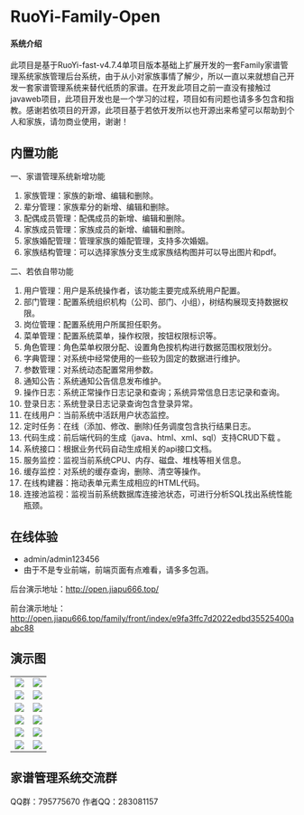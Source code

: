 # RuoYi-Family-Open

#### 系统介绍
此项目是基于RuoYi-fast-v4.7.4单项目版本基础上扩展开发的一套Family家谱管理系统家族管理后台系统，由于从小对家族事情了解少，所以一直以来就想自己开发一套家谱管理系统来替代纸质的家谱。在开发此项目之前一直没有接触过javaweb项目，此项目开发也是一个学习的过程，项目如有问题也请多多包含和指教。感谢若依项目的开源，此项目基于若依开发所以也开源出来希望可以帮助到个人和家族，请勿商业使用，谢谢！


## 内置功能
一、家谱管理系统新增功能
1. 家族管理：家族的新增、编辑和删除。
2. 辈分管理：家族辈分的新增、编辑和删除。
3. 配偶成员管理：配偶成员的新增、编辑和删除。
4. 家族成员管理：家族成员的新增、编辑和删除。
5. 家族婚配管理：管理家族的婚配管理，支持多次婚姻。
6. 家族结构管理：可以选择家族分支生成家族结构图并可以导出图片和pdf。

二、若依自带功能
1. 用户管理：用户是系统操作者，该功能主要完成系统用户配置。
2. 部门管理：配置系统组织机构（公司、部门、小组），树结构展现支持数据权限。
3. 岗位管理：配置系统用户所属担任职务。
4. 菜单管理：配置系统菜单，操作权限，按钮权限标识等。
5. 角色管理：角色菜单权限分配、设置角色按机构进行数据范围权限划分。
6. 字典管理：对系统中经常使用的一些较为固定的数据进行维护。
7. 参数管理：对系统动态配置常用参数。
8. 通知公告：系统通知公告信息发布维护。
9. 操作日志：系统正常操作日志记录和查询；系统异常信息日志记录和查询。
10. 登录日志：系统登录日志记录查询包含登录异常。
11. 在线用户：当前系统中活跃用户状态监控。
12. 定时任务：在线（添加、修改、删除)任务调度包含执行结果日志。
13. 代码生成：前后端代码的生成（java、html、xml、sql）支持CRUD下载 。
14. 系统接口：根据业务代码自动生成相关的api接口文档。
15. 服务监控：监视当前系统CPU、内存、磁盘、堆栈等相关信息。
16. 缓存监控：对系统的缓存查询，删除、清空等操作。
17. 在线构建器：拖动表单元素生成相应的HTML代码。
18. 连接池监视：监视当前系统数据库连接池状态，可进行分析SQL找出系统性能瓶颈。

## 在线体验

- admin/admin123456
- 由于不是专业前端，前端页面有点难看，请多多包涵。

后台演示地址：http://open.jiapu666.top/

前台演示地址：http://open.jiapu666.top/family/front/index/e9fa3ffc7d2022edbd35525400aabc88


## 演示图

<table>
    <tr>
        <td><img src="https://gitee.com/chenhaibin415/ruo-yi-family-open/raw/develop/showimg/manage1.jpg"/></td>
        <td><img src="https://gitee.com/chenhaibin415/ruo-yi-family-open/raw/develop/showimg/manage2.jpg"/></td>
    </tr>
    <tr>
        <td><img src="https://gitee.com/chenhaibin415/ruo-yi-family-open/raw/develop/showimg/manage3.jpg"/></td>
        <td><img src="https://gitee.com/chenhaibin415/ruo-yi-family-open/raw/develop/showimg/manage4.jpg"/></td>
    </tr>
    <tr>
        <td><img src="https://gitee.com/chenhaibin415/ruo-yi-family-open/raw/develop/showimg/manage5.jpg"/></td>
        <td><img src="https://gitee.com/chenhaibin415/ruo-yi-family-open/raw/develop/showimg/manage6.jpg"/></td>
    </tr>
	<tr>
        <td><img src="https://gitee.com/chenhaibin415/ruo-yi-family-open/raw/develop/showimg/manage7.jpg"/></td>
        <td><img src="https://gitee.com/chenhaibin415/ruo-yi-family-open/raw/develop/showimg/index1.jpg"/></td>
    </tr>	 
    <tr>
        <td><img src="https://gitee.com/chenhaibin415/ruo-yi-family-open/raw/develop/showimg/index2.jpg"/></td>
        <td><img src="https://gitee.com/chenhaibin415/ruo-yi-family-open/raw/develop/showimg/index3.jpg"/></td>
    </tr>
	<tr>
        <td><img src="https://gitee.com/chenhaibin415/ruo-yi-family-open/raw/develop/showimg/index4.jpg"/></td>
        <td><img src="https://gitee.com/chenhaibin415/ruo-yi-family-open/raw/develop/showimg/index5.jpg"/></td>
    </tr>
</table>

## 家谱管理系统交流群

QQ群：795775670
作者QQ：283081157